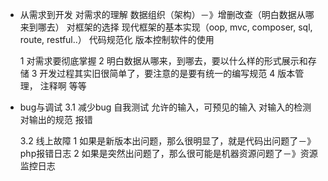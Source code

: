 * 从需求到开发
	对需求的理解
	数据组织（架构）－》增删改查（明白数据从哪来到哪去）
	对框架的选择  现代框架的基本实现（oop, mvc, composer, sql, route, restful..）
	代码规范化
	版本控制软件的使用

	1 对需求要彻底掌握
	2 明白数据从哪来，到哪去，要以什么样的形式展示和存储
	3 开发过程其实旧很简单了，要注意的是要有统一的编写规范
	4 版本管理， 注释啊 等等

* bug与调试
	3.1 减少bug
		自我测试
			允许的输入，可预见的输入
			对输入的检测
			对输出的规范
			报错

	3.2 线上故障
		1 如果是新版本出问题，那么很明显了，就是代码出问题了－》php报错日志
		2 如果是突然出问题了，那么很可能是机器资源问题了－》资源监控日志

